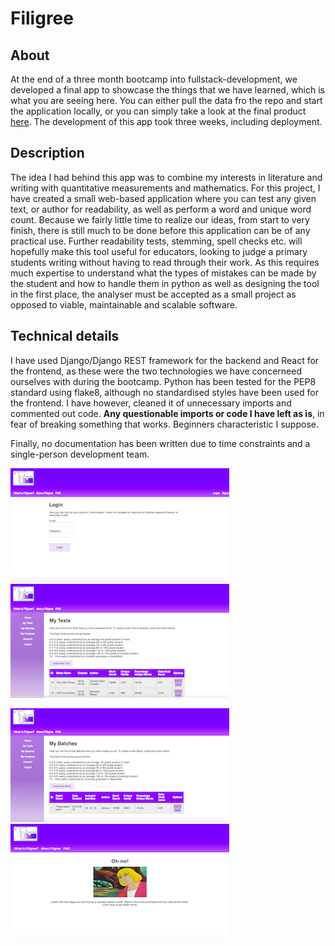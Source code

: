 

# Filigree

## About
At the end of a three month bootcamp into fullstack-development, we developed a final app to showcase the things that we have learned, which is what you are seeing here. You can either pull the data fro the repo and start the application locally, or you can simply take a look at the final product [here](http://filigree.propulsion-learn.ch). The development of this app took three weeks, including deployment. 

## Description

The idea I had behind this app was to combine my interests in literature and writing with quantitative measurements and mathematics. For this project, I have created a small web-based application where you can test any given text, or author for readability, as well as perform a word and unique word count. Because we fairly little time to realize our ideas, from start to very finish, there is still much to be done before this application can be of any practical use. Further readability tests, stemming, spell checks etc. will hopefully make this tool useful for educators, looking to judge a primary students writing without having to read through their work. As this requires much expertise to understand what the types of mistakes can be made by the student and how to handle them in python as well as designing the tool in the first place, the analyser must be accepted as a small project as opposed to viable, maintainable and scalable software.

## Technical details

I have used Django/Django REST framework for the backend and React for the frontend, as these were the two technologies we have concerneed ourselves with during the bootcamp. Python has been tested for the PEP8 standard using flake8, although no standardised styles have been used for the frontend. I have however, cleaned it of unnecessary imports and commented out code. **Any questionable imports or code I have left as is**, in fear of breaking something that works. Beginners characteristic I suppose. 

Finally, no documentation has been written due to time constraints and a single-person development team. 

![alt text](https://github.com/MichalBurgunder/Filigree/blob/master/github_files/Screen%20Shot%202018-05-28%20at%2012.04.17.png)  ![alt text](https://github.com/MichalBurgunder/Filigree/blob/master/github_files/Screen%20Shot%202018-05-28%20at%2012.04.33.png)

![alt text](https://github.com/MichalBurgunder/Filigree/blob/master/github_files/Screen%20Shot%202018-05-28%20at%2012.05.00.png)  ![alt text](https://github.com/MichalBurgunder/Filigree/blob/master/github_files/Screen%20Shot%202018-05-28%20at%2012.09.28.png)
